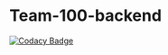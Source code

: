 # Team-100-backend

[![Codacy Badge](https://api.codacy.com/project/badge/Grade/bcac4cf939c14e86ba9b61d0cf744c6f)](https://app.codacy.com/gh/BuildForSDGCohort2/Team-100-backend?utm_source=github.com&utm_medium=referral&utm_content=BuildForSDGCohort2/Team-100-backend&utm_campaign=Badge_Grade_Settings)